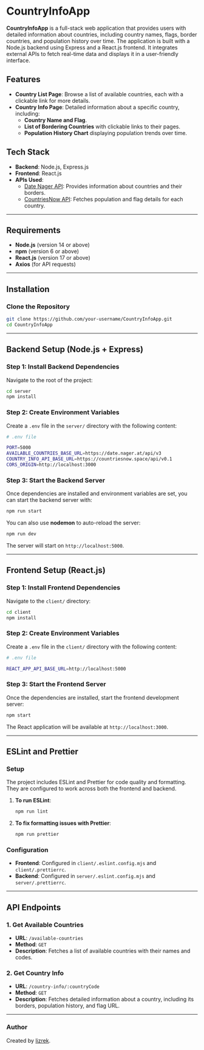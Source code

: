 # CountryInfoApp

**CountryInfoApp** is a full-stack web application that provides users with detailed information about countries, including country names, flags, border countries, and population history over time.
The application is built with a Node.js backend using Express and a React.js frontend. It integrates external APIs to fetch real-time data and displays it in a user-friendly interface.

## Features

- **Country List Page**: Browse a list of available countries, each with a clickable link for more details.
- **Country Info Page**: Detailed information about a specific country, including:
  - **Country Name and Flag**.
  - **List of Bordering Countries** with clickable links to their pages.
  - **Population History Chart** displaying population trends over time.

## Tech Stack

- **Backend**: Node.js, Express.js
- **Frontend**: React.js
- **APIs Used**:
  - [Date Nager API](https://date.nager.at): Provides information about countries and their borders.
  - [CountriesNow API](https://countriesnow.space): Fetches population and flag details for each country.

---

## Requirements

- **Node.js** (version 14 or above)
- **npm** (version 6 or above)
- **React.js** (version 17 or above)
- **Axios** (for API requests)

---

## Installation

### Clone the Repository

```bash
git clone https://github.com/your-username/CountryInfoApp.git
cd CountryInfoApp
```

---

## Backend Setup (Node.js + Express)

### Step 1: Install Backend Dependencies

Navigate to the root of the project:

```bash
cd server
npm install
```

### Step 2: Create Environment Variables

Create a `.env` file in the `server/` directory with the following content:

```bash
# .env file

PORT=5000
AVAILABLE_COUNTRIES_BASE_URL=https://date.nager.at/api/v3
COUNTRY_INFO_API_BASE_URL=https://countriesnow.space/api/v0.1
CORS_ORIGIN=http://localhost:3000
```

### Step 3: Start the Backend Server

Once dependencies are installed and environment variables are set, you can start the backend server with:

```bash
npm run start
```

You can also use **nodemon** to auto-reload the server:

```bash
npm run dev
```

The server will start on `http://localhost:5000`.

---

## Frontend Setup (React.js)

### Step 1: Install Frontend Dependencies

Navigate to the `client/` directory:

```bash
cd client
npm install
```

### Step 2: Create Environment Variables

Create a `.env` file in the `client/` directory with the following content:

```bash
# .env file

REACT_APP_API_BASE_URL=http://localhost:5000
```

### Step 3: Start the Frontend Server

Once the dependencies are installed, start the frontend development server:

```bash
npm start
```

The React application will be available at `http://localhost:3000`.

---

## ESLint and Prettier

### Setup

The project includes ESLint and Prettier for code quality and formatting. They are configured to work across both the frontend and backend.

1. **To run ESLint**:
   ```bash
   npm run lint
   ```

2. **To fix formatting issues with Prettier**:
   ```bash
   npm run prettier
   ```

### Configuration

- **Frontend**: Configured in `client/.eslint.config.mjs` and `client/.prettierrc`.
- **Backend**: Configured in `server/.eslint.config.mjs` and `server/.prettierrc`.

---

## API Endpoints

### 1. Get Available Countries

- **URL**: `/available-countries`
- **Method**: `GET`
- **Description**: Fetches a list of available countries with their names and codes.

### 2. Get Country Info

- **URL**: `/country-info/:countryCode`
- **Method**: `GET`
- **Description**: Fetches detailed information about a country, including its borders, population history, and flag URL.

---

### Author

Created by [lizrek](https://github.com/lizrek).
